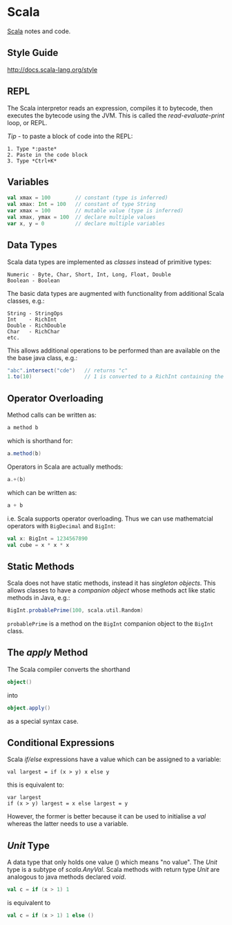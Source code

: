 Scala
=====

[Scala](http://www.scala-lang.org/) notes and code.


Style Guide
-----------
http://docs.scala-lang.org/style



REPL
----
The Scala interpretor reads an expression, compiles it to bytecode, then executes the bytecode using the JVM. This is called the *read-evaluate-print* loop, or REPL.

*Tip* - to paste a block of code into the REPL:
```no-highlight
1. Type *:paste*
2. Paste in the code block
3. Type *Ctrl+K*
```

Variables
---------
```Scala
val xmax = 100        // constant (type is inferred)
val xmax: Int = 100   // constant of type String
var xmax = 100        // mutable value (type is inferred)    
val xmax, ymax = 100  // declare multiple values
var x, y = 0          // declare multiple variables
```

Data Types
----------
Scala data types are implemented as *classes* instead of primitive types:

    Numeric - Byte, Char, Short, Int, Long, Float, Double 
    Boolean - Boolean
    
The basic data types are augmented with functionality from additional Scala classes, e.g.:

    String - StringOps    
    Int    - RichInt
    Double - RichDouble
    Char   - RichChar
    etc.
            
This allows additional operations to be performed than are available on the the base java class, e.g.:

```Scala    
"abc".intersect("cde")   // returns "c"
1.to(10)                 // 1 is converted to a RichInt containing the to() method
```    
    
Operator Overloading
--------------------
Method calls can be written as:
```Scala
a method b
```

which is shorthand for:
```Scala
a.method(b)
```

Operators in Scala are actually methods:
```Scala
a.+(b)
```

which can be written as:
```Scala
a + b
```
i.e. Scala supports operator overloading. Thus we can use mathematcial operators with `BigDecimal` and `BigInt`:
```Scala
val x: BigInt = 1234567890
val cube = x * x * x
```

Static Methods
--------------
Scala does not have static methods, instead it has *singleton objects*. This allows classes to have a *companion object* whose methods act like static methods in Java, e.g.:
```Scala
BigInt.probablePrime(100, scala.util.Random)
```    
`probablePrime` is a method on the `BigInt` companion object to the `BigInt` class.       


The *apply* Method
------------------
The Scala compiler converts the shorthand
```Scala
object()
```    
into
```Scala
object.apply()
```
as a special syntax case.


Conditional Expressions
-----------------------
Scala *if/else* expressions have a value which can be assigned to a variable:

    val largest = if (x > y) x else y
    
this is equivalent to:

    var largest
    if (x > y) largest = x else largest = y
    
However, the former is better because it can be used to initialise a *val* whereas the latter needs to use a variable.


*Unit* Type
-----------
A data type that only holds one value () which means "no value". The *Unit* type is a subtype of *scala.AnyVal*.
Scala methods with return type *Unit* are analogous to java methods declared *void*.
```Scala
val c = if (x > 1) 1
```
is equivalent to
```Scala 
val c = if (x > 1) 1 else ()
```
